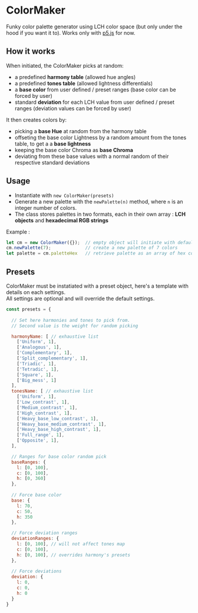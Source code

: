 # ColorMaker
Funky color palette generator using LCH color space (but only under the hood if you want it to). Works only with [p5.js](http://p5js.org) for now.

## How it works
When initiated, the ColorMaker picks at random:
- a predefined **harmony table** (allowed hue angles)
- a predefined **tones table** (allowed lightness differentials)
- a **base color** from user defined / preset ranges (base color can be forced by user)
- standard **deviation** for each LCH value from user defined / preset ranges (deviation values can be forced by user)

It then creates colors by:
- picking a **base Hue** at random from the harmony table
- offseting the base color Lightness by a random amount from the tones table, to get a a **base lightness**
- keeping the base color Chroma as **base Chroma**
- deviating from these base values with a normal random of their respective standard deviations

## Usage
- Instantiate with `new ColorMaker(presets)`
- Generate a new palette with the `newPalette(n)` method, where `n` is an integer number of colors.
- The class stores palettes in two formats, each in their own array : **LCH objects** and **hexadecimal RGB strings**

Example :
```js
let cm = new ColorMaker({});  // empty object will initiate with default settings
cm.newPalette(7);             // create a new palette of 7 colors
let palette = cm.paletteHex   // retrieve palette as an array of hex codes ["#FFFFFF",...]
```

## Presets
ColorMaker must be instatiated with a preset object, here's a template with details on each settings.  
All settings are optional and will override the default settings.

```js
const presets = {
  
  // Set here harmonies and tones to pick from.
  // Second value is the weight for random picking

  harmonyName: [ // exhaustive list
    ['Uniform', 1], 
    ['Analogous', 1], 
    ['Complementary', 1],
    ['Split_complementary', 1],
    ['Triadic', 1],
    ['Tetradic', 1],
    ['Square', 1],
    ['Big_mess', 1]
  ],
  tonesName: [ // exhaustive list
    ['Uniform', 1],
    ['Low_contrast', 1],
    ['Medium_contrast', 1],
    ['High_contrast', 1],
    ['Heavy_base_low_contrast', 1],
    ['Heavy_base_medium_contrast', 1],
    ['Heavy_base_high_contrast', 1],
    ['Full_range', 1],
    ['Opposite', 1],
  ],

  // Ranges for base color random pick
  baseRanges: {
    l: [0, 100],
    c: [0, 100],
    h: [0, 360]
  },
  
  // Force base color 
  base: {
    l: 70,
    c: 50,
    h: 350
  },

  // Force deviation ranges
  deviationRanges: {
    l: [0, 100], // will not affect tones map
    c: [0, 100],
    h: [0, 100], // overrides harmony's presets
  },
  
  // Force deviations 
  deviation: {
    l: 0,
    c: 0,
    h: 0
  }
}
```